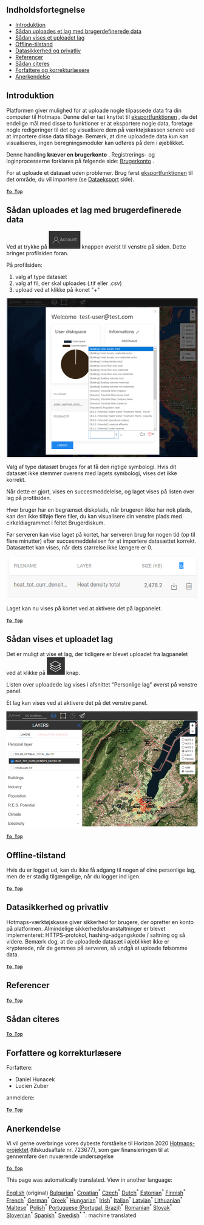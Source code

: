 <h2> Indholdsfortegnelse </h2><ul><li> <a href="#Introduction">Introduktion</a> </li><li> <a href="#How-to-upload-a-layer-with-custom-data">Sådan uploades et lag med brugerdefinerede data</a> </li><li> <a href="#How-to-display-an-uploaded-layer">Sådan vises et uploadet lag</a> </li><li> <a href="#Offline-mode">Offline-tilstand</a> </li><li> <a href="#Data-security-and-privacy">Datasikkerhed og privatliv</a> </li><li> <a href="#References">Referencer</a> </li><li> <a href="#How-to-cite">Sådan citeres</a> </li><li> <a href="#Authors-and-reviewers">Forfattere og korrekturlæsere</a> </li><li> <a href="#Acknowledgement">Anerkendelse</a> </li></ul><h2> Introduktion </h2><p> Platformen giver mulighed for at uploade nogle tilpassede data fra din computer til Hotmaps. Denne del er tæt knyttet til <a href="da-Data-export-functionalities">eksportfunktionen</a> , da det endelige mål med disse to funktioner er at eksportere nogle data, foretage nogle redigeringer til det og visualisere dem på værktøjskassen senere ved at importere disse data tilbage. Bemærk, at dine uploadede data kun kan visualiseres, ingen beregningsmoduler kan udføres på dem i øjeblikket. </p><p> Denne handling <strong>kræver en brugerkonto</strong> . Registrerings- og loginprocesserne forklares på følgende side: <a href="da-Introduction-to-user-interface#Connect">Brugerkonto</a> . </p><p> For at uploade et datasæt uden problemer. Brug først <a href="da-Data-export-functionalities">eksportfunktionen</a> til det område, du vil importere (se <a href="da-Data-export-functionalities">Dataeksport</a> side). </p><p><ins> <code><strong><a href="#table-of-contents">To Top</a></strong></code> </ins> </p><h2> Sådan uploades et lag med brugerdefinerede data </h2><p> Ved at trykke på <img alt="konto-knap" src="images/account-btn.png"/> knappen øverst til venstre på siden. Dette bringer profilsiden foran. </p><p> På profilsiden: </p><ol><li> valg af type datasæt </li><li> valg af fil, der skal uploades (.tif eller .csv) </li><li> upload ved at klikke på ikonet "+" </li></ol><p><img alt="upload af profilsiden" src="images/profile-upload.png"/></p><p> Valg af type datasæt bruges for at få den rigtige symbologi. Hvis dit datasæt ikke stemmer overens med lagets symbologi, vises det ikke korrekt. </p><p> Når dette er gjort, vises en succesmeddelelse, og laget vises på listen over lag på profilsiden. </p><p> Hver bruger har en begrænset diskplads, når brugeren ikke har nok plads, kan den ikke tilføje flere filer, du kan visualisere din venstre plads med cirkeldiagrammet i feltet Brugerdiskum. </p><p> Før serveren kan vise laget på kortet, har serveren brug for nogen tid (op til flere minutter) efter succesmeddelelsen for at importere datasættet korrekt. Datasættet kan vises, når dets størrelse ikke længere er 0. </p><p><img alt="upload_complete" src="images/upload_complete.png"/></p><p> Laget kan nu vises på kortet ved at aktivere det på lagpanelet. </p><p><ins> <code><strong><a href="#table-of-contents">To Top</a></strong></code> </ins> </p><h2> Sådan vises et uploadet lag </h2><p> Det er muligt at vise et lag, der tidligere er blevet uploadet fra lagpanelet ved at klikke på <img alt="lag-knappen" src="images/layers-btn.png"/> knap. </p><p> Listen over uploadede lag vises i afsnittet "Personlige lag" øverst på venstre panel. </p><p> Et lag kan vises ved at aktivere det på det venstre panel. </p><p><img alt="upload visningslag" src="images/upload-layers.png"/></p><p><ins> <code><strong><a href="#table-of-contents">To Top</a></strong></code> </ins> </p><h2> Offline-tilstand </h2><p> Hvis du er logget ud, kan du ikke få adgang til nogen af dine personlige lag, men de er stadig tilgængelige, når du logger ind igen. </p><p><ins> <code><strong><a href="#table-of-contents">To Top</a></strong></code> </ins> </p><h2> Datasikkerhed og privatliv </h2><p> Hotmaps-værktøjskasse giver sikkerhed for brugere, der opretter en konto på platformen. Almindelige sikkerhedsforanstaltninger er blevet implementeret: HTTPS-protokol, hashing-adgangskode / saltning og så videre. Bemærk dog, at de uploadede datasæt i øjeblikket ikke er krypterede, når de gemmes på serveren, så undgå at uploade følsomme data. </p><p><ins> <code><strong><a href="#table-of-contents">To Top</a></strong></code> </ins> </p><h2> Referencer </h2><p><ins> <code><strong><a href="#table-of-contents">To Top</a></strong></code> </ins> </p><h2> Sådan citeres </h2><p><ins> <code><strong><a href="#table-of-contents">To Top</a></strong></code> </ins> </p><h2> Forfattere og korrekturlæsere </h2><p> Forfattere: </p><ul><li> Daniel Hunacek </li><li> Lucien Zuber </li></ul><p> anmeldere: </p><p><ins> <code><strong><a href="#table-of-contents">To Top</a></strong></code> </ins> </p><h2> Anerkendelse </h2><p> Vi vil gerne overbringe vores dybeste forståelse til Horizon 2020 <a href="https://www.hotmaps-project.eu">Hotmaps-projektet</a> (tilskudsaftale nr. 723677), som gav finansieringen til at gennemføre den nuværende undersøgelse </p><p><ins> <code><strong><a href="#table-of-contents">To Top</a></strong></code> </ins> </p>

This page was automatically translated. View in another language:

[English](en-Data-upload-functionalities) (original) [Bulgarian](bg-Data-upload-functionalities)<sup>\*</sup> [Croatian](hr-Data-upload-functionalities)<sup>\*</sup> [Czech](cs-Data-upload-functionalities)<sup>\*</sup>  [Dutch](nl-Data-upload-functionalities)<sup>\*</sup> [Estonian](et-Data-upload-functionalities)<sup>\*</sup> [Finnish](fi-Data-upload-functionalities)<sup>\*</sup> [French](fr-Data-upload-functionalities)<sup>\*</sup> [German](de-Data-upload-functionalities)<sup>\*</sup> [Greek](el-Data-upload-functionalities)<sup>\*</sup> [Hungarian](hu-Data-upload-functionalities)<sup>\*</sup> [Irish](ga-Data-upload-functionalities)<sup>\*</sup> [Italian](it-Data-upload-functionalities)<sup>\*</sup> [Latvian](lv-Data-upload-functionalities)<sup>\*</sup> [Lithuanian](lt-Data-upload-functionalities)<sup>\*</sup> [Maltese](mt-Data-upload-functionalities)<sup>\*</sup> [Polish](pl-Data-upload-functionalities)<sup>\*</sup> [Portuguese (Portugal, Brazil)](pt-Data-upload-functionalities)<sup>\*</sup> [Romanian](ro-Data-upload-functionalities)<sup>\*</sup> [Slovak](sk-Data-upload-functionalities)<sup>\*</sup> [Slovenian](sl-Data-upload-functionalities)<sup>\*</sup> [Spanish](es-Data-upload-functionalities)<sup>\*</sup> [Swedish](sv-Data-upload-functionalities)<sup>\*</sup>
<sup>\*</sup>: machine translated

